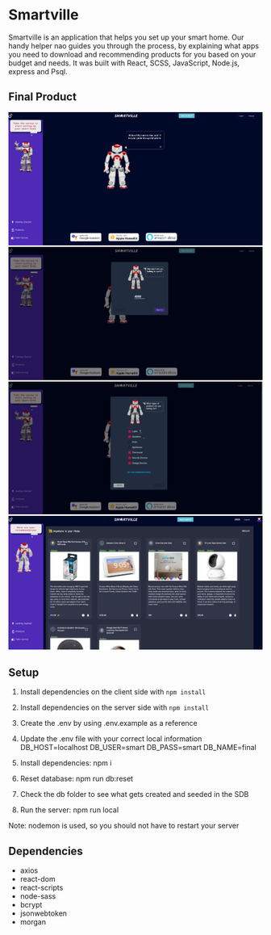 # Smartville

Smartville is an application that helps you set up your smart home. Our handy helper nao guides you through the process, by explaining what apps you need to download and recommending products for you based on your budget and needs. It was built with React, SCSS, JavaScript, 
Node.js, express and Psql.

## Final Product

!["Nao welcomes you to Smartville"](https://github.com/davidOnaolapo/smartHomeSetup/blob/master/docs/Smartville_welcome.png?raw=true)
!["First survey question"](https://github.com/davidOnaolapo/smartHomeSetup/blob/master/docs/Smartville_budget_survey.png?raw=true)
!["Final survey question"](https://github.com/davidOnaolapo/smartHomeSetup/blob/master/docs/Smartville_products_survey.png?raw=true)
!["Here are your recommendations"](https://github.com/davidOnaolapo/smartHomeSetup/blob/master/docs/Smartville_recommendations.png?raw=true)

## Setup

1. Install dependencies on the client side with `npm install`

2. Install dependencies on the server side with `npm install`

3. Create the .env by using .env.example as a reference

4. Update the .env file with your correct local information
DB_HOST=localhost
DB_USER=smart
DB_PASS=smart
DB_NAME=final

6. Install dependencies: npm i

8. Reset database: npm run db:reset

9. Check the db folder to see what gets created and seeded in the SDB

10. Run the server: npm run local

Note: nodemon is used, so you should not have to restart your server

## Dependencies

- axios
- react-dom
- react-scripts
- node-sass
- bcrypt
- jsonwebtoken
- morgan


